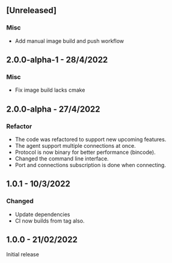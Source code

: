 ## [Unreleased]
### Misc
* Add manual image build and push workflow
## 2.0.0-alpha-1 - 28/4/2022
### Misc
* Fix image build lacks cmake

## 2.0.0-alpha - 27/4/2022
### Refactor
* The code was refactored to support new upcoming features.
* The agent support multiple connections at once.
* Protocol is now binary for better performance (bincode).
* Changed the command line interface.
* Port and connections subscription is done when connecting.

## 1.0.1 - 10/3/2022
### Changed
* Update dependencies
* CI now builds from tag also.
## 1.0.0 - 21/02/2022
Initial release